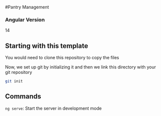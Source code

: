 #Pantry Management

### Angular Version
14
## Starting with this template

You would need to clone this repository to copy the files 


Now, we set up git by initializing it and then we link this directory with your git repository

```bash
git init
```

## Commands

`ng serve`: Start the server in development mode
